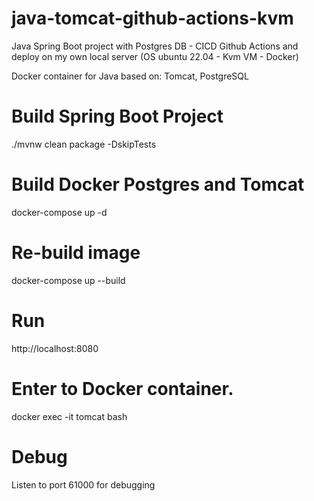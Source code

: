 # java-tomcat-github-actions-kvm
Java Spring Boot project with Postgres DB - CICD Github Actions and deploy on my own local server (OS ubuntu 22.04 - Kvm VM - Docker)

Docker container for Java based on: Tomcat, PostgreSQL

# Build Spring Boot Project
./mvnw clean package -DskipTests

# Build Docker Postgres and Tomcat
docker-compose up -d

# Re-build image
docker-compose up --build

# Run
http://localhost:8080

# Enter to Docker container.
docker exec -it tomcat bash

# Debug
Listen to port 61000 for debugging

